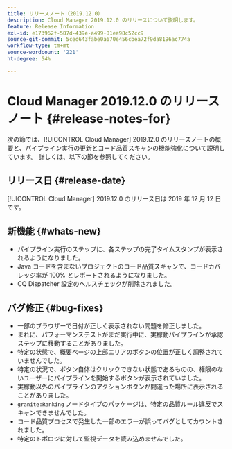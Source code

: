 ```yaml
---
title: リリースノート（2019.12.0）
description: Cloud Manager 2019.12.0 のリリースについて説明します。
feature: Release Information
exl-id: e173962f-587d-439e-a499-81ea98c52cc9
source-git-commit: 5ced643fabe0a670e456cbea72f9da8196ac774a
workflow-type: tm+mt
source-wordcount: '221'
ht-degree: 54%

---
```


# Cloud Manager 2019.12.0 のリリースノート {#release-notes-for}

次の節では、[!UICONTROL Cloud Manager] 2019.12.0 のリリースノートの概要と、パイプライン実行の更新とコード品質スキャンの機能強化について説明しています。
詳しくは、以下の節を参照してください。

## リリース日 {#release-date}

[!UICONTROL Cloud Manager] 2019.12.0 のリリース日は 2019 年 12 月 12 日です。

## 新機能 {#whats-new}

* パイプライン実行のステップに、各ステップの完了タイムスタンプが表示されるようになりました。
* Java コードを含まないプロジェクトのコード品質スキャンで、コードカバレッジ率が 100% とレポートされるようになりました。
* CQ Dispatcher 設定のヘルスチェックが削除されました。

## バグ修正 {#bug-fixes}

* 一部のブラウザーで日付が正しく表示されない問題を修正しました。
* まれに、パフォーマンステストがまだ実行中に、実稼動パイプラインが承認ステップに移動することがありました。
* 特定の状態で、概要ページの上部エリアのボタンの位置が正しく調整されていませんでした。
* 特定の状況で、ボタン自体はクリックできない状態であるものの、権限のないユーザーにパイプラインを開始するボタンが表示されていました。
* 実稼動以外のパイプラインのアクションボタンが間違った場所に表示されることがありました。
* `granite:Ranking` ノードタイプのパッケージは、特定の品質ルール違反でスキャンできませんでした。
* コード品質プロセスで発生した一部のエラーが誤ってバグとしてカウントされました。
* 特定のトポロジに対して監視データを読み込めませんでした。
